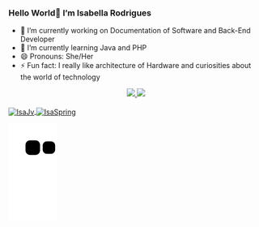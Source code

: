 ### Hello World👋 I’m Isabella Rodrigues

- 🔭 I’m currently working on Documentation of Software and Back-End Developer
- 🌱 I’m currently learning Java and PHP
- 😄 Pronouns: She/Her
- ⚡ Fun fact: I really like architecture of Hardware and curiosities about the world of technology
<div align="center">
  <a href="https://github.com/Isabellar0501">
  <img height="180em" src="https://github-readme-stats.vercel.app/api?username=Isabellar0501&show_icons=true&theme=dark&include_all_commits=true&count_private=true"/>
  <img height="180em" src="https://github-readme-stats.vercel.app/api/top-langs/?username=Isabellar0501&layout=compact&langs_count=7&theme=dark"/>
</div>

  <div style="display:inline_block"><br>
  <img align="center" alt="IsaJv" height="100" width="40" src="https://cdn.jsdelivr.net/gh/devicons/devicon/icons/java/java-original.svg" />
  <img align="center" alt="IsaSpring" height="100" width="40" src="https://cdn.jsdelivr.net/gh/devicons/devicon/icons/spring/spring-original.svg" />
  
  </div>
          
![Snake animation](https://github.com/rafaballerini/rafaballerini/blob/output/github-contribution-grid-snake.svg)
